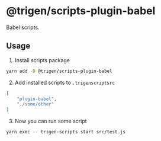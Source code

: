 # @trigen/scripts-plugin-babel

Babel scripts.

## Usage

1. Install scripts package

```bash
yarn add -D @trigen/scripts-plugin-babel
```

2. Add installed scripts to `.trigenscriptsrc`

```json
[
    "plugin-babel",
    "./some/other"
]
```

3. Now you can run some script

```bash
yarn exec -- trigen-scripts start src/test.js
```
